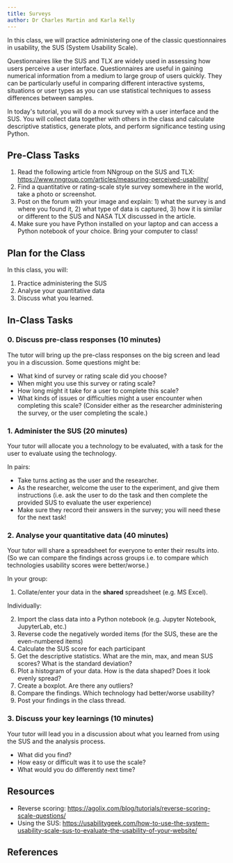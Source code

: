 ```yaml
---
title: Surveys
author: Dr Charles Martin and Karla Kelly
---
```


In this class, we will practice administering one of the classic questionnaires in usability, the SUS (System Usability Scale). 

Questionnaires like the SUS and TLX are widely used in assessing how users perceive a user interface. Questionnaires are useful in gaining numerical information from a medium to large group of users quickly. They can be particularly useful in comparing different interactive systems, situations or user types as you can use statistical techniques to assess differences between samples. 

In today's tutorial, you will do a mock survey with a user interface and the SUS. You will collect data together with others in the class and calculate descriptive statistics, generate plots, and perform significance testing using Python.


## Pre-Class Tasks

1. Read the following article from NNgroup on the SUS and TLX: <https://www.nngroup.com/articles/measuring-perceived-usability/>
2. Find a quantitative or rating-scale style survey somewhere in the world, take a photo or screenshot.
3. Post on the forum with your image and explain: 1) what the survey is and where you found it, 2) what type of data is captured, 3) how it is similar or different to the SUS and NASA TLX discussed in the article.
4. Make sure you have Python installed on your laptop and can access a Python notebook of your choice. Bring your computer to class!

## Plan for the Class

In this class, you will:

1. Practice administering the SUS
2. Analyse your quantitative data
3. Discuss what you learned.

## In-Class Tasks

### 0. Discuss pre-class responses (10 minutes)

The tutor will bring up the pre-class responses on the big screen and lead you in a discussion. Some questions might be:

- What kind of survey or rating scale did you choose?
- When might you use this survey or rating scale?
- How long might it take for a user to complete this scale?
- What kinds of issues or difficulties might a user encounter when completing this scale? (Consider either as the researcher administering the survey, or the user completing the scale.)

### 1. Administer the SUS (20 minutes)

Your tutor will allocate you a technology to be evaluated, with a task for the user to evaluate using the technology.

In pairs:

- Take turns acting as the user and the researcher.
- As the researcher, welcome the user to the experiment, and give them instructions (i.e. ask the user to do the task and then complete the provided SUS to evaluate the user experience)
- Make sure they record their answers in the survey; you will need these for the next task!

### 2. Analyse your quantitative data (40 minutes)

Your tutor will share a spreadsheet for everyone to enter their results into. (So we can compare the findings across groups i.e. to compare which technologies usability scores were better/worse.)

In your group: 

1. Collate/enter your data in the **shared** spreadsheet (e.g. MS Excel).

Individually:

2. Import the class data into a Python notebook (e.g. Jupyter Notebook, JupyterLab, etc.)
3. Reverse code the negatively worded items (for the SUS, these are the even-numbered items)
4. Calculate the SUS score for each participant
5. Get the descriptive statistics. What are the min, max, and mean SUS scores? What is the standard deviation?
6. Plot a histogram of your data. How is the data shaped? Does it look evenly spread?
7. Create a boxplot. Are there any outliers?
8. Compare the findings. Which technology had better/worse usability?
9. Post your findings in the class thread.

### 3. Discuss your key learnings (10 minutes)

Your tutor will lead you in a discussion about what you learned from using the SUS and the analysis process. 

- What did you find?
- How easy or difficult was it to use the scale?
- What would you do differently next time?

## Resources

- Reverse scoring: <https://agolix.com/blog/tutorials/reverse-scoring-scale-questions/>
- Using the SUS: <https://usabilitygeek.com/how-to-use-the-system-usability-scale-sus-to-evaluate-the-usability-of-your-website/>

## References

